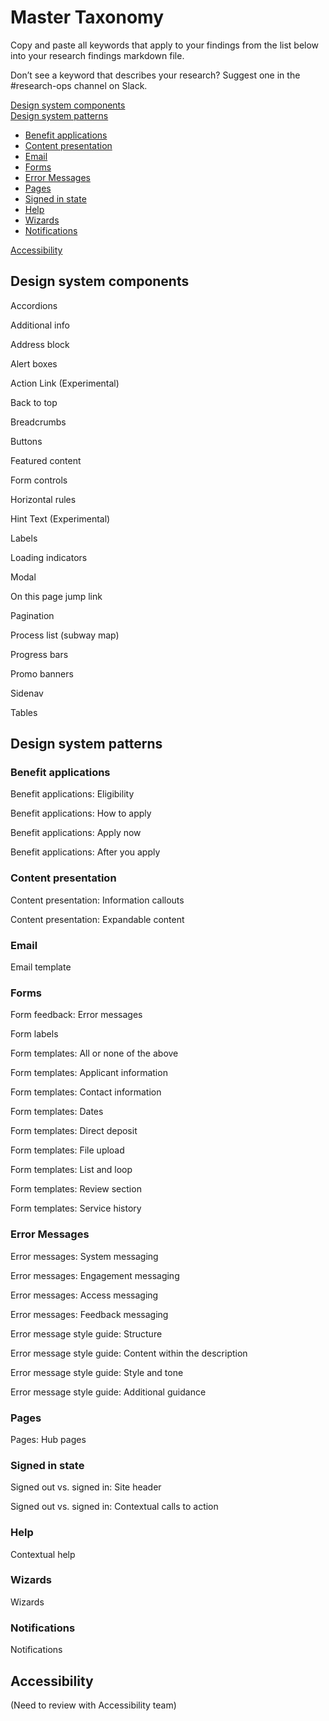 # Master Taxonomy

Copy and paste all keywords that apply to your findings from the list below into your research findings markdown file.

Don’t see a keyword that describes your research? Suggest one in the #research-ops channel on Slack.

[Design system components](https://github.com/department-of-veterans-affairs/va.gov-team/blob/master/platform/research/sharing-research/master-taxonomy.md#design-system-components)<br>
[Design system patterns](https://github.com/department-of-veterans-affairs/va.gov-team/blob/master/platform/research/sharing-research/master-taxonomy.md#design-system-patterns)<br>
- [Benefit applications](https://github.com/department-of-veterans-affairs/va.gov-team/blob/master/platform/research/sharing-research/master-taxonomy.md#benefit-applications)<br>
- [Content presentation](https://github.com/department-of-veterans-affairs/va.gov-team/blob/master/platform/research/sharing-research/master-taxonomy.md#content-presentation)<br>
- [Email](https://github.com/department-of-veterans-affairs/va.gov-team/blob/master/platform/research/sharing-research/master-taxonomy.md#email)<br>
- [Forms](https://github.com/department-of-veterans-affairs/va.gov-team/blob/master/platform/research/sharing-research/master-taxonomy.md#forms)<br>
- [Error Messages](https://github.com/department-of-veterans-affairs/va.gov-team/blob/master/platform/research/sharing-research/master-taxonomy.md#error-messages)<br>
- [Pages](https://github.com/department-of-veterans-affairs/va.gov-team/blob/master/platform/research/sharing-research/master-taxonomy.md#pages)<br>
- [Signed in state](https://github.com/department-of-veterans-affairs/va.gov-team/blob/master/platform/research/sharing-research/master-taxonomy.md#signed-in-state)<br>
- [Help](https://github.com/department-of-veterans-affairs/va.gov-team/blob/master/platform/research/sharing-research/master-taxonomy.md#help)<br>
- [Wizards](https://github.com/department-of-veterans-affairs/va.gov-team/blob/master/platform/research/sharing-research/master-taxonomy.md#wizards)<br>
- [Notifications](https://github.com/department-of-veterans-affairs/va.gov-team/blob/master/platform/research/sharing-research/master-taxonomy.md#notifications)

[Accessibility](https://github.com/department-of-veterans-affairs/va.gov-team/blob/master/platform/research/sharing-research/master-taxonomy.md#accessibility)


## Design system components

Accordions

Additional info

Address block

Alert boxes

Action Link (Experimental)

Back to top

Breadcrumbs

Buttons

Featured content

Form controls

Horizontal rules

Hint Text (Experimental)

Labels

Loading indicators

Modal

On this page jump link

Pagination

Process list (subway map)

Progress bars

Promo banners

Sidenav

Tables

## Design system patterns

### Benefit applications

Benefit applications: Eligibility

Benefit applications: How to apply

Benefit applications: Apply now

Benefit applications: After you apply

### Content presentation

Content presentation: Information callouts

Content presentation: Expandable content

### Email 

Email template

### Forms

Form feedback: Error messages

Form labels

Form templates: All or none of the above

Form templates: Applicant information

Form templates: Contact information

Form templates: Dates

Form templates: Direct deposit

Form templates: File upload

Form templates: List and loop

Form templates: Review section

Form templates: Service history

### Error Messages

Error messages: System messaging

Error messages: Engagement messaging

Error messages: Access messaging

Error messages: Feedback messaging

Error message style guide: Structure

Error message style guide: Content within the description

Error message style guide: Style and tone

Error message style guide: Additional guidance

### Pages

Pages: Hub pages

### Signed in state

Signed out vs. signed in: Site header

Signed out vs. signed in: Contextual calls to action

### Help

Contextual help

### Wizards

Wizards

### Notifications

Notifications

## Accessibility

(Need to review with Accessibility team)

